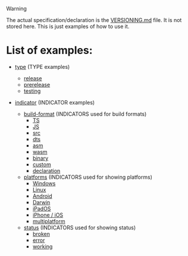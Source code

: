 > [!WARNING]
> The actual specification/declaration is the [VERSIONING.md](../src/VERSIONING.md) file. It is not stored here. This is just examples of how to use it.

# List of examples:
- [type](./type/) (TYPE examples)
  - [release](./type/release)
  - [prerelease](./type/prerelease)
  - [testing](./type/testing)

- [indicator](./indicator/) (INDICATOR examples)
  - [build-format](./indicator/build-format/) (INDICATORS used for build formats)
    - [TS](./indicator/build-format/TS/)
    - [JS](./indicator/build-format/JS/)
    - [src](./indicator/build-format/src/)
    - [dts](./indicator/build-format/dts/)
    - [asm](./indicator/build-format/asm/)
    - [wasm](./indicator/build-format/wasm/)
    - [binary](./indicator/build-format/binary/)
    - [custom](./indicator/build-format/custom/)
    - [declaration](./indicator/build-format/declaration/)
  - [platforms](./indicator/platform/) (INDICATORS used for showing platforms)
    - [Windows](./indicator/platform/Windows/)
    - [Linux](./indicator/platform/Linux/)
    - [Android](./indicator/platform/Android/)
    - [Darwin](./indicator/platform/Darwin/)
    - [iPadOS](./indicator/platform/iPad/)
    - [iPhone / iOS](./indicator/platform/iOS/)
    - [multiplatform](./indicator/platform/multiplatform/)
  - [status](./indicator/status/) (INDICATORS used for showing status)
    - [broken](./indicator/status/broken)
    - [error](./indicator/status/error)
    - [working](./indicator/status/working)
